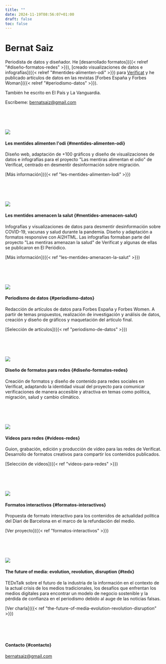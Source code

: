 ```yaml
---
title: ""
date: 2024-11-19T08:56:07+01:00
draft: false
toc: false
---
```


# Bernat Saiz

Periodista de datos y diseñador. He [desarrollado formatos]({{< relref "#diseño-formatos-redes" >}}), [creado visualizaciones de datos e infografías]({{< relref "#mentides-alimenten-odi" >}}) para [Verificat](https://www.verificat.cat/) y he publicado artículos de datos en las revistas [Forbes España y Forbes Woman]({{< relref "#periodismo-datos" >}}).

También he escrito en El País y La Vanguardia.

Escríbeme: [bernatsaiz@gmail.com](mailto:bernatsaiz@gmail.com)

<br><br><br>

![](/en/les-mentides-alimenten-lodi/images/1.png)

#### Les mentides alimenten l'odi {#mentides-alimenten-odi}

Diseño web, adaptación de +100 gráficos y diseño de visualizaciones de datos e infografías para el proyecto "Las mentiras alimentan el odio" de Verificat, centrado en desmentir desinformación sobre migración.

[Más información]({{< ref "les-mentides-alimenten-lodi" >}})

<br><br><br>

![](/en/les-mentides-amenacen-la-salut/images/1.png)

#### Les mentides amenacen la salut {#mentides-amenacen-salut}

Infografías y visualizaciones de datos para desmentir desinformación sobre COVID-19, vacunas y salud durante la pandemia. Diseño y adaptación a formatos responsive con AI2HTML. Las infografías formaban parte del proyecto "Las mentiras amenazan la salud" de Verificat y algunas de ellas se publicaron en El Periódico.

[Más información]({{< ref "les-mentides-amenacen-la-salut" >}})

<br><br><br>

![](/en/periodismo-de-datos/images/0.png)

#### Periodismo de datos {#periodismo-datos}

Redacción de artículos de datos para Forbes España y Forbes Women. A partir de temas propuestos, realización de investigación y análisis de datos, creación y diseño de gráficos y maquetación del artículo final.

[Selección de artículos]({{< ref "periodismo-de-datos" >}})

<br><br><br>

![](/en/diseño-de-formatos-para-redes/images/1.png)

#### Diseño de formatos para redes {#diseño-formatos-redes}

Creación de formatos y diseño de contenido para redes sociales en Verificat, adaptando la identidad visual del proyecto para comunicar verificaciones de manera accesible y atractiva en temas como política, migración, salud y cambio climático.

<br><br><br>

![](/en/videos-para-redes/images/0.png)

#### Vídeos para redes {#videos-redes}

Guion, grabación, edición y producción de vídeo para las redes de Verificat. Desarrollo de formatos creativos para compartir los contenidos publicados.

[Selección de vídeos]({{< ref "videos-para-redes" >}})

<br><br><br>

![](/en/formatos-interactivos/images/0.png)

#### Formatos interactivos {#formatos-interactivos}

Propuesta de formato interactivo para los contenidos de actualidad política del Diari de Barcelona en el marco de la refundación del medio.

[Ver proyecto]({{< ref "formatos-interactivos" >}})

<br><br><br>

![](/en/the-future-of-media-evolution-revolution-disruption/images/1.png)

#### The future of media: evolution, revolution, disruption {#tedx}

TEDxTalk sobre el futuro de la industria de la información en el contexto de la actual crisis de los medios tradicionales, los desafíos que enfrentan los medios digitales para encontrar un modelo de negocio sostenible y la pérdida de confianza en el periodismo debido al auge de las noticias falsas.

[Ver charla]({{< ref "the-future-of-media-evolution-revolution-disruption" >}})

<br><br><br>

#### Contacto {#contacto}

[bernatsaiz@gmail.com](mailto:bernatsaiz@gmail.com)

<br><br><br>
